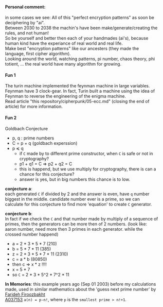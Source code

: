 #### Personal comment:
in some cases we see: All of this "perfect encryption patterns" as soon be deciphering by "ai".\
Between 2030 to 2038 the machin's have been make/generate/creating the rules, and not human!\
So be yourself and better then each of your handmades (ai's), because human kind have the experiance of real world and real life.\
Make best "encryption patterns" like our ancesters (they made the language, first cipher algorithm).\
Looking around the world, watching patterns, pi number, chaos theory, phi totient, ... the real world have many algorithm for growing.

#### Fun 1
The turin machine implemented the feynman machine in large variables. Feynman have 3 clock-gear. In fact, Turin built a machine using the idea of Feynman to reverse the engineering of the enigma machine.\
Read article "this repository/cipherpunk/05-ecc.md" (closing the end of article) for more information.

#### Fun 2
Goldbach Conjecture
- p, q : prime numbers
- C = p + q (goldbach experssion)
- p ≼ q
  - if `C` made by to different prime constructor, when `C` is safe or not in cryptography?
  - p1 + q1 = C => p2 + q2 = C
  - this is happend, but we use multiply for cryptography, there is can a chance for this conjecture?
  - answer is yes, but in big numbers this chance is to low.
   
**conjecture a**:\
each generated `C` if divided by 2 and the answer is even, have `q` number biggest in the middle. candidate number ever is a prime, so we can calculate for this conjecture to find more 'equation' to create `C` generator.

**conjecture b**:\
In fact if we check the `C` and that number made by multiply of a sequence of primes, then the generators can be more then of 2 numbers. (look like: aaron number, need more then 3 primes in each generator. while the crossed number happend)
- a = 2 * 3 * 5 * 7 (210)
- b = 5 * 7 * 11 (385)
- z = 2 * 3 * 5 * 7 * 11 (2310)
- c = a * b (80850)
- then c => x * z !!!!
- x = 5 * 7
- so `C` = 2 * 3 * 5^2 * 7^2 * 11

**In Memories**: this example years ago (Sep 01 2003) before my calculations made, used in similar mathematics about the 'guess next prime number' by [Farideh Firoozbakht](https://oeis.org/wiki/User:Farideh_Firoozbakht)\
[A037153](https://oeis.org/A037153)		`a(n) = p-n!`, where `p` is the `smallest prime > n!+1`.
